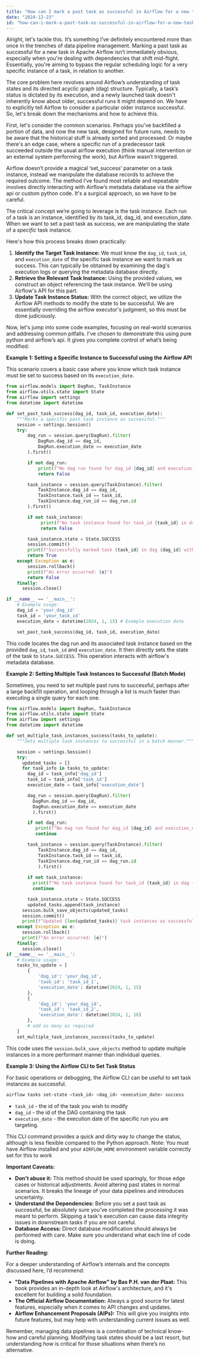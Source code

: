 ```yaml
---
title: "How can I mark a past task as successful in Airflow for a new task?"
date: "2024-12-23"
id: "how-can-i-mark-a-past-task-as-successful-in-airflow-for-a-new-task"
---
```


Alright, let's tackle this. It’s something I’ve definitely encountered more than once in the trenches of data pipeline management. Marking a past task as successful for a new task in Apache Airflow isn’t immediately obvious, especially when you're dealing with dependencies that shift mid-flight. Essentially, you're aiming to bypass the regular scheduling logic for a very specific instance of a task, in relation to another.

The core problem here revolves around Airflow’s understanding of task states and its directed acyclic graph (dag) structure. Typically, a task’s status is dictated by its execution, and a newly launched task doesn't inherently know about older, successful runs it might depend on. We have to explicitly tell Airflow to consider a particular older instance successful. So, let's break down the mechanisms and how to achieve this.

First, let's consider the common scenarios. Perhaps you've backfilled a portion of data, and now the new task, designed for future runs, needs to be aware that the historical stuff is already sorted and processed. Or maybe there's an edge case, where a specific run of a predecessor task succeeded outside the usual airflow execution (think manual intervention or an external system performing the work), but Airflow wasn’t triggered.

Airflow doesn’t provide a magical ‘set_success’ parameter on a task instance, instead we manipulate the database records to achieve the required outcome. The method I’ve found most reliable and repeatable involves directly interacting with Airflow’s metadata database via the airflow api or custom python code. It's a surgical approach, so we have to be careful.

The critical concept we’re going to leverage is the task instance. Each run of a task is an instance, identified by its task_id, dag_id, and execution_date. When we want to set a past task as success, we are manipulating the state of a *specific* task instance.

Here's how this process breaks down practically:

1.  **Identify the Target Task Instance:** We must know the `dag_id`, `task_id`, and `execution_date` of the specific task instance we want to mark as success. This can typically be obtained by examining the dag's execution logs or querying the metadata database directly.
2.  **Retrieve the Relevant Task Instance:** Using the provided values, we construct an object referencing the task instance. We'll be using Airflow's API for this part.
3.  **Update Task Instance Status:** With the correct object, we utilize the Airflow API methods to modify the state to be successful. We are essentially overriding the airflow executor's judgment, so this must be done judiciously.

Now, let's jump into some code examples, focusing on real-world scenarios and addressing common pitfalls. I've chosen to demonstrate this using pure python and airflow’s api. It gives you complete control of what’s being modified:

**Example 1: Setting a Specific Instance to Successful using the Airflow API**

This scenario covers a basic case where you know which task instance must be set to success based on its `execution_date`.

```python
from airflow.models import DagRun, TaskInstance
from airflow.utils.state import State
from airflow import settings
from datetime import datetime

def set_past_task_success(dag_id, task_id, execution_date):
    """Marks a specific past task instance as successful."""
    session = settings.Session()
    try:
        dag_run = session.query(DagRun).filter(
            DagRun.dag_id == dag_id,
            DagRun.execution_date == execution_date
        ).first()

        if not dag_run:
            print(f"No dag run found for dag_id {dag_id} and execution_date {execution_date}.")
            return False

        task_instance = session.query(TaskInstance).filter(
            TaskInstance.dag_id == dag_id,
            TaskInstance.task_id == task_id,
            TaskInstance.dag_run_id == dag_run.id
        ).first()

        if not task_instance:
             print(f"No task instance found for task_id {task_id} in dag {dag_id} at {execution_date}")
             return False

        task_instance.state = State.SUCCESS
        session.commit()
        print(f"Successfully marked task {task_id} in dag {dag_id} with execution date {execution_date} as successful.")
        return True
    except Exception as e:
        session.rollback()
        print(f"An error occurred: {e}")
        return False
    finally:
      session.close()

if __name__ == '__main__':
    # Example usage:
    dag_id = 'your_dag_id'
    task_id = 'your_task_id'
    execution_date = datetime(2024, 1, 15) # Example execution date

    set_past_task_success(dag_id, task_id, execution_date)

```

This code locates the dag run and its associated task instance based on the provided `dag_id`, `task_id` and `execution_date`. It then directly sets the state of the task to `State.SUCCESS`. This operation interacts with airflow's metadata database.

**Example 2: Setting Multiple Task Instances to Successful (Batch Mode)**

Sometimes, you need to set multiple past runs to successful, perhaps after a large backfill operation, and looping through a list is much faster than executing a single query for each one.

```python
from airflow.models import DagRun, TaskInstance
from airflow.utils.state import State
from airflow import settings
from datetime import datetime

def set_multiple_task_instances_success(tasks_to_update):
    """Sets multiple task instances to successful in a batch manner."""

    session = settings.Session()
    try:
      updated_tasks = []
      for task_info in tasks_to_update:
        dag_id = task_info['dag_id']
        task_id = task_info['task_id']
        execution_date = task_info['execution_date']

        dag_run = session.query(DagRun).filter(
          DagRun.dag_id == dag_id,
          DagRun.execution_date == execution_date
          ).first()

        if not dag_run:
           print(f"No dag run found for dag_id {dag_id} and execution_date {execution_date}.")
           continue

        task_instance = session.query(TaskInstance).filter(
            TaskInstance.dag_id == dag_id,
            TaskInstance.task_id == task_id,
            TaskInstance.dag_run_id == dag_run.id
            ).first()
        
        if not task_instance:
          print(f"No task instance found for task_id {task_id} in dag {dag_id} at {execution_date}")
          continue

        task_instance.state = State.SUCCESS
        updated_tasks.append(task_instance)
      session.bulk_save_objects(updated_tasks)
      session.commit()
      print(f"Updated {len(updated_tasks)} task instances as successful")
    except Exception as e:
      session.rollback()
      print(f"An error occurred: {e}")
    finally:
      session.close()
if __name__ == '__main__':
    # Example usage:
    tasks_to_update = [
        {
            'dag_id': 'your_dag_id',
            'task_id': 'task_id_1',
            'execution_date': datetime(2024, 1, 15)
        },
        {
            'dag_id': 'your_dag_id',
            'task_id': 'task_id_2',
            'execution_date': datetime(2024, 1, 16)
        },
        # add as many as required
    ]
    set_multiple_task_instances_success(tasks_to_update)
```

This code uses the `session.bulk_save_objects` method to update multiple instances in a more performant manner than individual queries.

**Example 3: Using the Airflow CLI to Set Task Status**

For basic operations or debugging, the Airflow CLI can be useful to set task instances as successful.

```bash
airflow tasks set-state <task_id> <dag_id> <execution_date> success
```

*   `task_id` - the id of the task you wish to modify
*   `dag_id` - the id of the DAG containing the task
*   `execution_date` - the execution date of the specific run you are targeting.

This CLI command provides a quick and dirty way to change the status, although is less flexible compared to the Python approach. Note: You must have Airflow installed and your `AIRFLOW_HOME` environment variable correctly set for this to work

**Important Caveats:**

*   **Don't abuse it:** This method should be used sparingly, for those edge cases or historical adjustments. Avoid altering past states in normal scenarios. It breaks the lineage of your data pipelines and introduces uncertainty.
*   **Understand the Dependencies:** Before you set a past task as successful, be absolutely sure you've completed the processing it was meant to perform. Skipping a task's execution can cause data integrity issues in downstream tasks if you are not careful.
*   **Database Access:** Direct database modification should always be performed with care. Make sure you understand what each line of code is doing.

**Further Reading:**

For a deeper understanding of Airflow’s internals and the concepts discussed here, I’d recommend:

*   **"Data Pipelines with Apache Airflow" by Bas P.H. van der Plaat:** This book provides an in-depth look at Airflow's architecture, and it's excellent for building a solid foundation.
*   **The Official Airflow Documentation:** Always a good source for latest features, especially when it comes to API changes and updates.
*   **Airflow Enhancement Proposals (AIPs):** This will give you insights into future features, but may help with understanding current issues as well.

Remember, managing data pipelines is a combination of technical know-how and careful planning. Modifying task states should be a last resort, but understanding *how* is critical for those situations when there’s no alternative.
